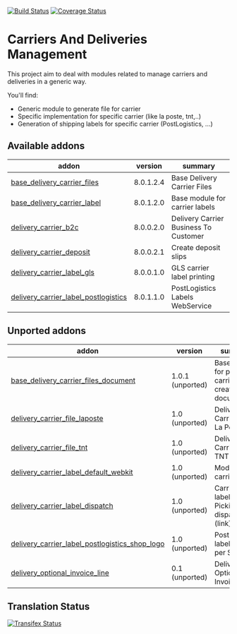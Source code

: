 [![Build Status](https://travis-ci.org/OCA/carrier-delivery.svg?branch=8.0)](https://travis-ci.org/OCA/carrier-delivery)
[![Coverage Status](https://coveralls.io/repos/OCA/carrier-delivery/badge.svg?branch=8.0)](https://coveralls.io/r/OCA/carrier-delivery?branch=8.0)

Carriers And Deliveries Management
==================================

This project aim to deal with modules related to manage carriers and deliveries in a generic way.

You'll find:

 - Generic module to generate file for carrier
 - Specific implementation for specific carrier (like la poste, tnt,..)
 - Generation of shipping labels for specific carrier (PostLogistics, ...)

[//]: # (addons)
Available addons
----------------
addon | version | summary
--- | --- | ---
[base_delivery_carrier_files](base_delivery_carrier_files/) | 8.0.1.2.4 | Base Delivery Carrier Files
[base_delivery_carrier_label](base_delivery_carrier_label/) | 8.0.1.2.0 | Base module for carrier labels
[delivery_carrier_b2c](delivery_carrier_b2c/) | 8.0.0.2.0 | Delivery Carrier Business To Customer
[delivery_carrier_deposit](delivery_carrier_deposit/) | 8.0.0.2.1 | Create deposit slips
[delivery_carrier_label_gls](delivery_carrier_label_gls/) | 8.0.0.1.0 | GLS carrier label printing
[delivery_carrier_label_postlogistics](delivery_carrier_label_postlogistics/) | 8.0.1.1.0 | PostLogistics Labels WebService

Unported addons
---------------
addon | version | summary
--- | --- | ---
[base_delivery_carrier_files_document](base_delivery_carrier_files_document/) | 1.0.1 (unported) | Base module for picking carrier files creation for document
[delivery_carrier_file_laposte](delivery_carrier_file_laposte/) | 1.0 (unported) | Delivery Carrier File: La Poste
[delivery_carrier_file_tnt](delivery_carrier_file_tnt/) | 1.0 (unported) | Delivery Carrier File: TNT
[delivery_carrier_label_default_webkit](delivery_carrier_label_default_webkit/) | 1.0 (unported) | Module for carrier labels
[delivery_carrier_label_dispatch](delivery_carrier_label_dispatch/) | 1.0 (unported) | Carrier labels - Picking dispatch (link)
[delivery_carrier_label_postlogistics_shop_logo](delivery_carrier_label_postlogistics_shop_logo/) | 1.0 (unported) | PostLogistics labels - logo per Shop
[delivery_optional_invoice_line](delivery_optional_invoice_line/) | 0.1 (unported) | Delivery Optional Invoice Line

[//]: # (end addons)

Translation Status
------------------
[![Transifex Status](https://www.transifex.com/projects/p/OCA-carrier-delivery-8-0/chart/image_png)](https://www.transifex.com/projects/p/OCA-carrier-delivery-8-0)
